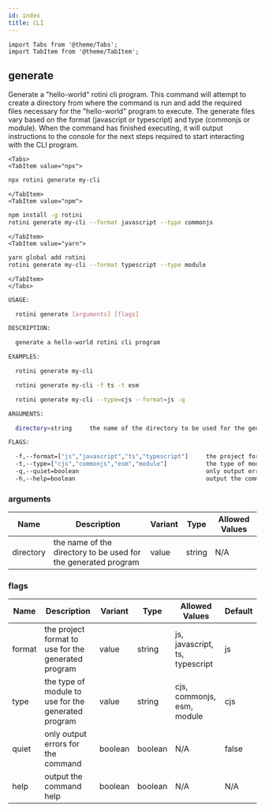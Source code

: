 ```yaml
---
id: index
title: CLI
---
```


```mdx-code-block
import Tabs from '@theme/Tabs';
import TabItem from '@theme/TabItem';
```

## generate
Generate a "hello-world" rotini cli program. This command will attempt to create a directory from where the command is run and add the required files necessary for the "hello-world" program to execute. The generate files vary based on the format (javascript or typescript) and type (commonjs or module). When the command has finished executing, it will output instructions to the console for the next steps required to start interacting with the CLI program.

```mdx-code-block
<Tabs>
<TabItem value="npx">
```

```bash
npx rotini generate my-cli
```

```mdx-code-block
</TabItem>
<TabItem value="npm">
```

```bash
npm install -g rotini
rotini generate my-cli --format javascript --type commonjs
```

```mdx-code-block
</TabItem>
<TabItem value="yarn">
```

```bash
yarn global add rotini
rotini generate my-cli --format typescript --type module
```

```mdx-code-block
</TabItem>
</Tabs>
```

```bash
USAGE:

  rotini generate [arguments] [flags]

DESCRIPTION:

  generate a hello-world rotini cli program

EXAMPLES:

  rotini generate my-cli

  rotini generate my-cli -f ts -t esm

  rotini generate my-cli --type=cjs --format=js -q

ARGUMENTS:

  directory=string     the name of the directory to be used for the generated program (value)

FLAGS:

  -f,--format=["js","javascript","ts","typescript"]     the project format to use for the generated program (default=js)
  -t,--type=["cjs","commonjs","esm","module"]           the type of module to use for the generated program (default=cjs)
  -q,--quiet=boolean                                    only output errors for the command (default=false)
  -h,--help=boolean                                     output the command help
```

### arguments
| Name | Description | Variant | Type | Allowed Values |
| ---- | ----------- | ------- | ---- | -------------- |
| directory | the name of the directory to be used for the generated program | value | string| N/A |

### flags
| Name | Description | Variant | Type | Allowed Values | Default |
| ---- | ----------- | ------- | ---- | -------------- | ------- |
| format | the project format to use for the generated program | value | string | js, javascript, ts, typescript | js |
| type | the type of module to use for the generated program | value | string | cjs, commonjs, esm, module | cjs |
| quiet | only output errors for the command | boolean | boolean | N/A | false |
| help | output the command help | boolean | boolean | N/A | N/A |
